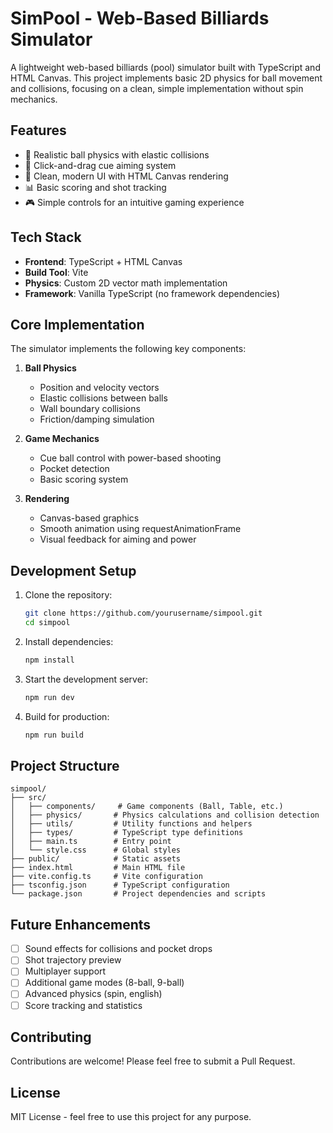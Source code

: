 # SimPool - Web-Based Billiards Simulator

A lightweight web-based billiards (pool) simulator built with TypeScript and HTML Canvas. This project implements basic 2D physics for ball movement and collisions, focusing on a clean, simple implementation without spin mechanics.

## Features

- 🎱 Realistic ball physics with elastic collisions
- 🎯 Click-and-drag cue aiming system
- 🎨 Clean, modern UI with HTML Canvas rendering
- 📊 Basic scoring and shot tracking
- 🎮 Simple controls for an intuitive gaming experience

## Tech Stack

- **Frontend**: TypeScript + HTML Canvas
- **Build Tool**: Vite
- **Physics**: Custom 2D vector math implementation
- **Framework**: Vanilla TypeScript (no framework dependencies)

## Core Implementation

The simulator implements the following key components:

1. **Ball Physics**

   - Position and velocity vectors
   - Elastic collisions between balls
   - Wall boundary collisions
   - Friction/damping simulation

2. **Game Mechanics**

   - Cue ball control with power-based shooting
   - Pocket detection
   - Basic scoring system

3. **Rendering**
   - Canvas-based graphics
   - Smooth animation using requestAnimationFrame
   - Visual feedback for aiming and power

## Development Setup

1. Clone the repository:

   ```bash
   git clone https://github.com/yourusername/simpool.git
   cd simpool
   ```

2. Install dependencies:

   ```bash
   npm install
   ```

3. Start the development server:

   ```bash
   npm run dev
   ```

4. Build for production:
   ```bash
   npm run build
   ```

## Project Structure

```
simpool/
├── src/
│   ├── components/     # Game components (Ball, Table, etc.)
│   ├── physics/       # Physics calculations and collision detection
│   ├── utils/         # Utility functions and helpers
│   ├── types/         # TypeScript type definitions
│   ├── main.ts        # Entry point
│   └── style.css      # Global styles
├── public/            # Static assets
├── index.html         # Main HTML file
├── vite.config.ts     # Vite configuration
├── tsconfig.json      # TypeScript configuration
└── package.json       # Project dependencies and scripts
```

## Future Enhancements

- [ ] Sound effects for collisions and pocket drops
- [ ] Shot trajectory preview
- [ ] Multiplayer support
- [ ] Additional game modes (8-ball, 9-ball)
- [ ] Advanced physics (spin, english)
- [ ] Score tracking and statistics

## Contributing

Contributions are welcome! Please feel free to submit a Pull Request.

## License

MIT License - feel free to use this project for any purpose.
